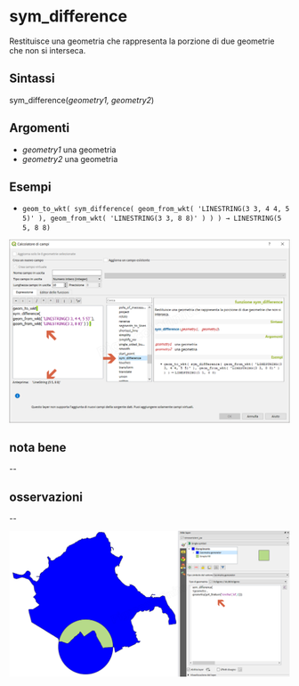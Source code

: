 # sym_difference

Restituisce una geometria che rappresenta la porzione di due geometrie che non si interseca.

## Sintassi

sym_difference(_geometry1, geometry2_)

## Argomenti

* _geometry1_ una geometria
* _geometry2_ una geometria

## Esempi

* `geom_to_wkt( sym_difference( geom_from_wkt( 'LINESTRING(3 3, 4 4, 5 5)' ), geom_from_wkt( 'LINESTRING(3 3, 8 8)' ) ) ) → LINESTRING(5 5, 8 8)`

![](/img/geometria/sym_difference/sym_difference1.png)

## nota bene

--

## osservazioni

--

![](/img/geometria/sym_difference/sym_difference2.png)